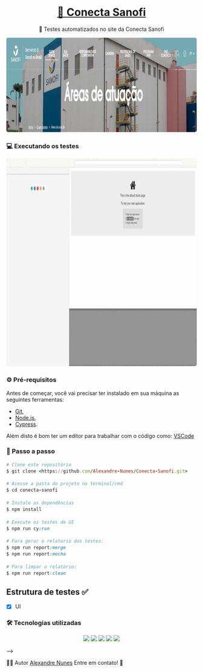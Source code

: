 
<h1 align="center">
    <a href="https://www.sanoficonecta.com.br/">🔗 Conecta Sanofi</a>
</h1>
<p align="center">🚀 Testes automatizados no site da Conecta Sanofi </p>

<p align="center">
  <kbd>
    <img width="800" style="border-radius: 5px" height="250" src="https://github.com/Alexandre-Nunes/Conecta-Sanofi/blob/main/gh-images/Capa.jpg.png" alt="Intro">
  </kbd>
</p>

### 💻 Executando os testes 

<p align="center">
  <kbd>
    <img width="1050" style="border-radius: 5px" height="550" src="https://github.com/Alexandre-Nunes/Conecta-Sanofi/blob/main/gh-images/Video.gif" alt="Intro">
  </kbd>
</p>


### ⚙️ Pré-requisitos 
Antes de começar, você vai precisar ter instalado em sua máquina as seguintes ferramentas:

- [Git](https://git-scm.com), 
- [Node.js](https://nodejs.org/en/),  
- [Cypress](https://cypress.io/).

Além disto é bom ter um editor para trabalhar com o código como:
 [VSCode](https://code.visualstudio.com/) 


### 📖 Passo a passo 
```ruby
# Clone este repositório
$ git clone <https://github.com/Alexandre-Nunes/Conecta-Sanofi.git>

# Acesse a pasta do projeto no terminal/cmd
$ cd conecta-sanofi

# Instale as dependências
$ npm install

# Execute os testes de UI
$ npm run cy:run

# Para gerar o relatorio dos testes:
$ npm run report:merge
$ npm run report:mocha

# Para limpar o relatório:
$ npm run report:clean

```
 ## Estrutura de testes :white_check_mark:

- [x] UI

### 🛠️ Tecnologias utilizadas
 <p align="center">
  <img src="https://img.shields.io/badge/javascript-000000?style=for-the-badge&logo=javascript"/>
  <img src="https://img.shields.io/badge/cypress-000000?style=for-the-badge&logo=cypress"/>
  <img src="https://img.shields.io/badge/mocha-000000?style=for-the-badge&logo=mocha"/>
  <img src="https://img.shields.io/badge/actions-000000?style=for-the-badge&logo=node.js"/>
  <img src="https://img.shields.io/badge/actions-000000?style=for-the-badge&logo=github-actions"/>
 </p> -->

👨‍💻 Autor [Alexandre Nunes](https://www.linkedin.com/in/alexandreanalistadetestesqa/) Entre em contato! 📱


















